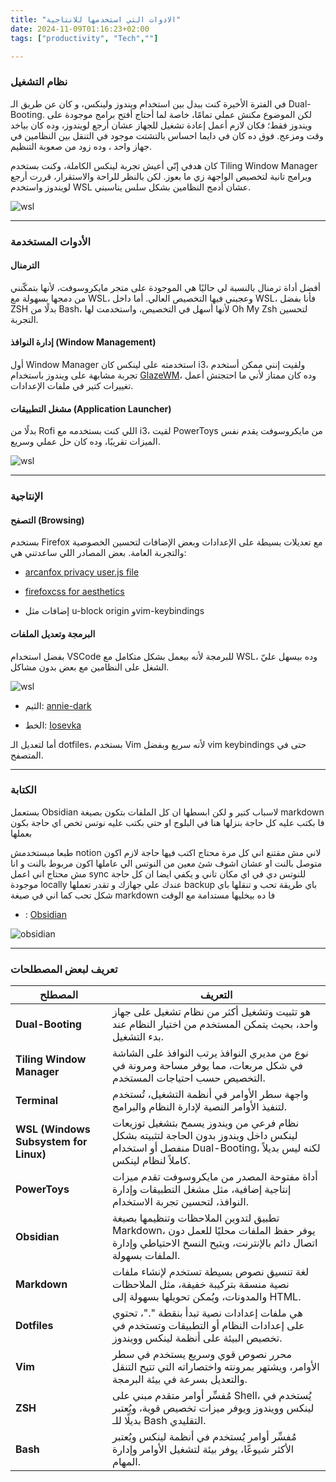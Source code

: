 ```yaml
---
title: "الادوات التي استخدمها للانتاجية"
date: 2024-11-09T01:16:23+02:00
tags: ["productivity", "Tech",""]

---
```


### نظام التشغيل

  

في الفترة الأخيرة كنت ببدل بين استخدام ويندوز ولينكس، و كان عن طريق الـ Dual-Booting. لكن الموضوع مكنش عملي تمامًا، خاصة لما أحتاج أفتح برامج موجودة على ويندوز فقط؛ فكان لازم أعمل إعادة تشغيل للجهاز عشان أرجع لويندوز، وده كان بياخد وقت ومزعج. فوق ده كان في دايما احساس بالتشتت موجود في التنقل بين النظامين في جهاز واحد ، وده زود من صعوبة التنظيم.

  

كان هدفي إنّي أعيش تجربة لينكس الكاملة، وكنت بستخدم Tiling Window Manager وبرامج تانية لتخصيص الواجهة زي ما بعوز. لكن بالنظر للراحة والاستقرار، قررت أرجع لويندوز واستخدم WSL عشان أدمج النظامين بشكل سلس يناسبني.

![wsl](/images/wsl.png)

  

---

  

### الأدوات المستخدمة

  

#### الترمنال

أفضل أداة ترمنال بالنسبة لي حاليًا هي الموجودة على متجر مايكروسوفت، لأنها بتمكّنني من دمجها بسهولة مع WSL، وعجبني فيها التخصيص العالي. أما داخل WSL، فأنا بفضل ZSH بدلًا من Bash، لأنها أسهل في التخصيص، واستخدمت لها Oh My Zsh لتحسين التجربة.

  

#### إدارة النوافذ (Window Management)

أول Window Manager استخدمته على لينكس كان i3، ولقيت إنني ممكن أستخدم تجربة مشابهة على ويندوز باستخدام [GlazeWM](https://github.com/glzr-io/glazewm)، وده كان ممتاز لأني ما احتجتش أعمل تغييرات كتير في ملفات الإعدادات.

  

#### مشغل التطبيقات (Application Launcher)

بدلًا من Rofi اللي كنت بستخدمه مع i3، لقيت PowerToys من مايكروسوفت يقدم نفس الميزات تقريبًا، وده كان حل عملي وسريع.

![wsl](/images/powertoys.png)

  

---

  

### الإنتاجية

  

#### التصفح (Browsing)

بستخدم Firefox مع تعديلات بسيطة على الإعدادات وبعض الإضافات لتحسين الخصوصية والتجربة العامة. بعض المصادر اللي ساعدتني هي:

- [arcanfox privacy user.js file](https://github.com/arkenfox/user.js/)

- [firefoxcss for aesthetics](https://trickypr.github.io/FirefoxCSS-Store.github.io/)

- إضافات مثل u-block origin وvim-keybindings

  

#### البرمجة وتعديل الملفات

بفضل استخدام VSCode للبرمجة لأنه بيعمل بشكل متكامل مع WSL، وده بيسهل عليّ الشغل على النظامين مع بعض بدون مشاكل.

![wsl](/images/vscode.png)

  

- الثيم: [annie-dark](https://marketplace.visualstudio.com/items?itemName=JackLaFond.annie-dark)

- الخط: [Iosevka](https://typeof.net/Iosevka/)

  

أما لتعديل الـ dotfiles، بستخدم Vim لأنه سريع وبفضل vim keybindings حتى في المتصفح.

  

---

  

### الكتابة

بستعمل Obsidian لاسباب كتير و لكن ابسطها ان كل الملفات بتكون بصيغة markdown فا بكتب عليه كل حاجة بنزلها هنا في البلوج او حتي بكتب عليه نوتس تخص اي حاجة بكون بعملها

طبعا مبستخدمش notion لاني مش مقتنع اني كل مرة محتاج اكتب فيها حاجة لازم اكون متوصل بالنت او عشان اشوف شئ معين من النوتس الي عاملها اكون مربوط بالنت و انا مش محتاج اني اعمل sync للنوتس دي في اي مكان تاني و يكفي ايضا ان كل حاجة موجودة locally عندك علي جهازك و تقدر تعملها backup باي طريقة تحب و تنقلها باي شكل تحب كما اني في صيغة markdown فا ده بيخليها مستدامة مع الوقت

  

- : [Obsidian](https://obsidian.md/)

![obsidian](https://external-content.duckduckgo.com/iu/?u=https%3A%2F%2Fimagedelivery.net%2FM-WJkhhMQR3UnTiHqMrwAA%2Fb8dd22ab-abef-4ee0-364a-5c3a98e63e00%2Fpublic&f=1&nofb=1&ipt=e31127224f1dc220ff6de4fb8e3ed8a151110d8ed3cd48c0104569eb14316e0a&ipo=images)

---

### تعريف لبعض المصطلحات 

| المصطلح                               | التعريف                                                                                                                                               |
| ------------------------------------- | ----------------------------------------------------------------------------------------------------------------------------------------------------- |
| **Dual-Booting**                      | هو تثبيت وتشغيل أكثر من نظام تشغيل على جهاز واحد، بحيث يتمكن المستخدم من اختيار النظام عند بدء التشغيل.                                               |
| **Tiling Window Manager**             | نوع من مديري النوافذ يرتب النوافذ على الشاشة في شكل مربعات، مما يوفر مساحة ومرونة في التخصيص حسب احتياجات المستخدم.                                   |
| **Terminal**                          | واجهة سطر الأوامر في أنظمة التشغيل، تُستخدم لتنفيذ الأوامر النصية لإدارة النظام والبرامج.                                                             |
| **WSL (Windows Subsystem for Linux)** | نظام فرعي من ويندوز يسمح بتشغيل توزيعات لينكس داخل ويندوز بدون الحاجة لتثبيته بشكل منفصل أو استخدام Dual-Booting، لكنه ليس بديلاً كاملاً لنظام لينكس. |
| **PowerToys**                         | أداة مفتوحة المصدر من مايكروسوفت تقدم ميزات إنتاجية إضافية، مثل مشغل التطبيقات وإدارة النوافذ، لتحسين تجربة الاستخدام.                                |
| **Obsidian**                          | تطبيق لتدوين الملاحظات وتنظيمها بصيغة Markdown، يوفر حفظ الملفات محليًا للعمل دون اتصال دائم بالإنترنت، ويتيح النسخ الاحتياطي وإدارة الملفات بسهولة.  |
| **Markdown**                          | لغة تنسيق نصوص بسيطة تستخدم لإنشاء ملفات نصية منسقة بتركيبة خفيفة، مثل الملاحظات والمدونات، ويُمكن تحويلها بسهولة إلى HTML.                           |
| **Dotfiles**                          | هي ملفات إعدادات نصية تبدأ بنقطة "."، تحتوي على إعدادات النظام أو التطبيقات وتستخدم في تخصيص البيئة على أنظمة لينكس وويندوز.                          |
| **Vim**                               | محرر نصوص قوي وسريع يستخدم في سطر الأوامر، ويشتهر بمرونته واختصاراته التي تتيح التنقل والتعديل بسرعة في بيئة البرمجة.                                 |
| **ZSH**                               | مُفسِّر أوامر متقدم مبني على Shell، يُستخدم في لينكس وويندوز ويوفر ميزات تخصيص قوية، ويُعتبر بديلًا للـ Bash التقليدي.                                |
| **Bash**                              | مُفسِّر أوامر يُستخدم في أنظمة لينكس ويُعتبر الأكثر شيوعًا، يوفر بيئة لتشغيل الأوامر وإدارة المهام.                                                   | 
  

